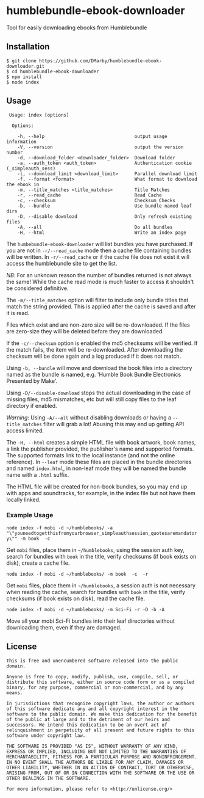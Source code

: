 # humblebundle-ebook-downloader

Tool for easily downloading ebooks from Humblebundle

## Installation

```shell
$ git clone https://github.com/DMarby/humblebundle-ebook-downloader.git
$ cd humblebundle-ebook-downloader
$ npm install
$ node index
```

## Usage

```
 Usage: index [options]

  Options:

    -h, --help                                 output usage information
    -V, --version                              output the version number
    -d, --download_folder <downloader_folder>  Download folder
    -a, --auth_token <auth_token>              Authentication cookie (_simpleauth_sess)
    -l, --download_limit <download_limit>      Parallel download limit
    -f, --format <format>                      What format to download the ebook in
    -m, --title_matches <title_matches>        Title Matches
    -r, --read_cache                           Read Cache
    -c, --checksum                             Checksum Checks
    -b, --bundle                               Use bundle named leaf dirs
    -D, --disable download                     Only refresh existing files
    -A, --all                                  Do all bundles
    -H, --html                                 Write an index page
```

The `humbebundle-ebook-downloader` will list bundles you have purchased.  If you are not in `-r/--read_cache` mode then a cache file containing bundles will be written.  In `-r/--read_cache` or if the cache file does not exist it will access the humblebundle site to get the list.

*NB*: For an unknown reason the number of bundles returned is not always the same!  While the cache read mode is much faster to access it shouldn't be considered definitive.

The `-m/--title_matches` option will filter to include only bundle titles that match the string provided.  This is applied after the cache is saved and after it is read.

Files which exist and are non-zero size will be re-downloaded.  If the files are zero-size they will be deleted before they are downloaded.

If the `-c/--checksum` option is enabled the md5 checksums will be verified.  If the match fails, the item will be re-downloaded.  After downloading the checksum will be done again and a log produced if it does not match.

Using `-b, --bundle` will move and download the book files into a directory named as the bundle is named, e.g. 'Humble Book Bundle Electronics Presented by Make'.

Using `-D/--disable-download` stops the actual downloading in the case of missing files, md5 mismatches, etc but will still copy files to the leaf directory if enabled.

*Warning*: Using `-A/--all` without disabling downloads or having a  `--title_matches` filter will grab a lot!  Abusing this may end up getting API access limited. 

The `-H, --html` creates a simple HTML file with book artwork, book names, a link the publisher provided, the publisher's name and supported formats.  The supported formats link to the local instance (and not the online reference).  In `--leaf` mode these files are placed in the bundle directories and named `index.html`, in non-leaf mode they will be named the bundle name with a `.html` suffix.

The HTML file will be created for non-book bundles, so you may end up with apps and soundtracks, for example, in the index file but not have them locally linked.



### Example Usage

```node index -f mobi -d ~/humblebooks/ -a "\"youneedtogetthisfromyourbrowser_simpleauthsession_quotesaremandatory\"" -m book  -c  ```

Get `mobi` files, place them in `~/humblebooks`, using the session auth key, search for bundles with `book` in the title, verify checksums (if book exists on disk), create a cache file.

```node index -f mobi -d ~/humblebooks/ -m book  -c  -r```

Get `mobi` files, place them in `~/humblebooks`, a session auth is not necessary when reading the cache, search for bundles with `book` in the title, verify checksums (if book exists on disk), read the cache file.

```node index -f mobi -d ~/humblebooks/ -m Sci-Fi -r -D -b -A```

Move all your mobi Sci-Fi bundles into their leaf directories without downloading them, even if they are damaged.

## License

```
This is free and unencumbered software released into the public domain.

Anyone is free to copy, modify, publish, use, compile, sell, or
distribute this software, either in source code form or as a compiled
binary, for any purpose, commercial or non-commercial, and by any
means.

In jurisdictions that recognize copyright laws, the author or authors
of this software dedicate any and all copyright interest in the
software to the public domain. We make this dedication for the benefit
of the public at large and to the detriment of our heirs and
successors. We intend this dedication to be an overt act of
relinquishment in perpetuity of all present and future rights to this
software under copyright law.

THE SOFTWARE IS PROVIDED "AS IS", WITHOUT WARRANTY OF ANY KIND,
EXPRESS OR IMPLIED, INCLUDING BUT NOT LIMITED TO THE WARRANTIES OF
MERCHANTABILITY, FITNESS FOR A PARTICULAR PURPOSE AND NONINFRINGEMENT.
IN NO EVENT SHALL THE AUTHORS BE LIABLE FOR ANY CLAIM, DAMAGES OR
OTHER LIABILITY, WHETHER IN AN ACTION OF CONTRACT, TORT OR OTHERWISE,
ARISING FROM, OUT OF OR IN CONNECTION WITH THE SOFTWARE OR THE USE OR
OTHER DEALINGS IN THE SOFTWARE.

For more information, please refer to <http://unlicense.org/>
```